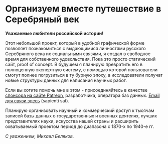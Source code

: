 # Организуем вместе путешествие в Серебряный век 

**Уважаемые любители российской истории!** 

Этот небольшой проект, который в удобной графической форме позволяет познакомиться с выдающимися личностями русского Серебряного века их социальными связями, я создал в свободное время для собственного удовольствия. Пока это просто статический сайт, proof of concept. В будущем я планирую превратить его в полноценную экспертную систему, с помощью которой пользователи смогут полнее погрузиться в ту бурную эпоху, а исследователи получат новые структуры данных для написания научных работ. 

Если вы хотите помочь мне в этом - присоединяйтесь в качестве [спонсора на сайте Patreon](https://www.patreon.com/persons1917?fan_landing=true), разработчика, оператора баз данных. [Email для связи здесь](#/contacts) (sapienti sat).

Планирую организовать научный и коммерческий доступ к тысячам записей базы данных о государственных и военных деятелях, лучших представителях науки, искусства нашей страны и расширить охватываемый проектом период до диапазона с 1870-х по 1940-е гг.

_С уважением, Михаил Беляков._
